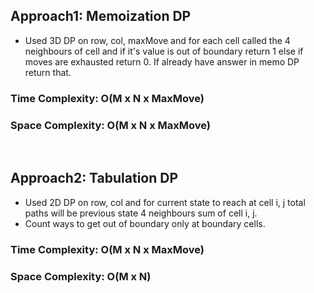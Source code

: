 ## Approach1: Memoization DP
* Used 3D DP on row, col, maxMove and for each cell called the 4 neighbours of cell and if it's value is out of boundary return 1 else if moves are exhausted return 0. If already have answer in memo DP return that.
​
### Time Complexity: O(M x N x MaxMove)
### Space Complexity: O(M x N x MaxMove)
​
## Approach2: Tabulation DP
* Used 2D DP on row, col and for current state to reach at cell i, j total paths will be previous state 4 neighbours sum of cell i, j.
* Count ways to get out of boundary only at boundary cells.
​
### Time Complexity: O(M x N x MaxMove)
### Space Complexity: O(M x N)